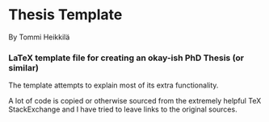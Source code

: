 # Thesis Template
By Tommi Heikkilä

### LaTeX template file for creating an okay-ish PhD Thesis (or similar)

The template attempts to explain most of its extra functionality.

A lot of code is copied or otherwise sourced from the extremely helpful TeX StackExchange and I have tried to leave links to the original sources.

